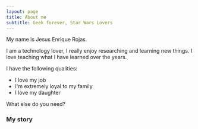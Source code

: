 ```yaml
---
layout: page
title: About me
subtitle: Geek forever, Star Wars Lovers
---
```


My name is Jesus Enrique Rojas. 

I am a technology lover, I really enjoy researching and learning new things. I love teaching what I have learned over the years.

I have the following qualities:

- I love my job 
- I'm extremely loyal to my family
- I love my daughter


What else do you need?

### My story


